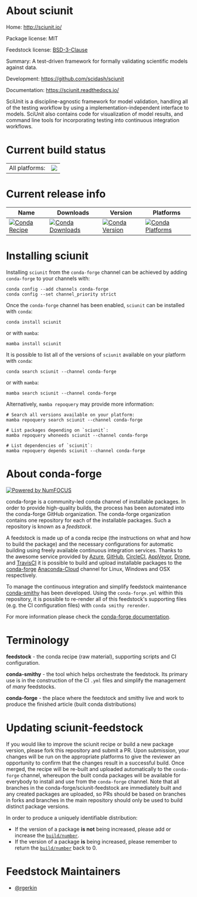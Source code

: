 About sciunit
=============

Home: http://sciunit.io/

Package license: MIT

Feedstock license: [BSD-3-Clause](https://github.com/conda-forge/sciunit-feedstock/blob/main/LICENSE.txt)

Summary: A test-driven framework for formally validating scientific models against data.

Development: https://github.com/scidash/sciunit

Documentation: https://sciunit.readthedocs.io/

SciUnit is a discipline-agnostic framework for model validation,
handling all of the testing workflow by using a implementation-independent
interface to models. SciUnit also contains code for visualization
of model results, and command line tools for incorporating
testing into continuous integration workflows.


Current build status
====================


<table><tr><td>All platforms:</td>
    <td>
      <a href="https://dev.azure.com/conda-forge/feedstock-builds/_build/latest?definitionId=11777&branchName=main">
        <img src="https://dev.azure.com/conda-forge/feedstock-builds/_apis/build/status/sciunit-feedstock?branchName=main">
      </a>
    </td>
  </tr>
</table>

Current release info
====================

| Name | Downloads | Version | Platforms |
| --- | --- | --- | --- |
| [![Conda Recipe](https://img.shields.io/badge/recipe-sciunit-green.svg)](https://anaconda.org/conda-forge/sciunit) | [![Conda Downloads](https://img.shields.io/conda/dn/conda-forge/sciunit.svg)](https://anaconda.org/conda-forge/sciunit) | [![Conda Version](https://img.shields.io/conda/vn/conda-forge/sciunit.svg)](https://anaconda.org/conda-forge/sciunit) | [![Conda Platforms](https://img.shields.io/conda/pn/conda-forge/sciunit.svg)](https://anaconda.org/conda-forge/sciunit) |

Installing sciunit
==================

Installing `sciunit` from the `conda-forge` channel can be achieved by adding `conda-forge` to your channels with:

```
conda config --add channels conda-forge
conda config --set channel_priority strict
```

Once the `conda-forge` channel has been enabled, `sciunit` can be installed with `conda`:

```
conda install sciunit
```

or with `mamba`:

```
mamba install sciunit
```

It is possible to list all of the versions of `sciunit` available on your platform with `conda`:

```
conda search sciunit --channel conda-forge
```

or with `mamba`:

```
mamba search sciunit --channel conda-forge
```

Alternatively, `mamba repoquery` may provide more information:

```
# Search all versions available on your platform:
mamba repoquery search sciunit --channel conda-forge

# List packages depending on `sciunit`:
mamba repoquery whoneeds sciunit --channel conda-forge

# List dependencies of `sciunit`:
mamba repoquery depends sciunit --channel conda-forge
```


About conda-forge
=================

[![Powered by
NumFOCUS](https://img.shields.io/badge/powered%20by-NumFOCUS-orange.svg?style=flat&colorA=E1523D&colorB=007D8A)](https://numfocus.org)

conda-forge is a community-led conda channel of installable packages.
In order to provide high-quality builds, the process has been automated into the
conda-forge GitHub organization. The conda-forge organization contains one repository
for each of the installable packages. Such a repository is known as a *feedstock*.

A feedstock is made up of a conda recipe (the instructions on what and how to build
the package) and the necessary configurations for automatic building using freely
available continuous integration services. Thanks to the awesome service provided by
[Azure](https://azure.microsoft.com/en-us/services/devops/), [GitHub](https://github.com/),
[CircleCI](https://circleci.com/), [AppVeyor](https://www.appveyor.com/),
[Drone](https://cloud.drone.io/welcome), and [TravisCI](https://travis-ci.com/)
it is possible to build and upload installable packages to the
[conda-forge](https://anaconda.org/conda-forge) [Anaconda-Cloud](https://anaconda.org/)
channel for Linux, Windows and OSX respectively.

To manage the continuous integration and simplify feedstock maintenance
[conda-smithy](https://github.com/conda-forge/conda-smithy) has been developed.
Using the ``conda-forge.yml`` within this repository, it is possible to re-render all of
this feedstock's supporting files (e.g. the CI configuration files) with ``conda smithy rerender``.

For more information please check the [conda-forge documentation](https://conda-forge.org/docs/).

Terminology
===========

**feedstock** - the conda recipe (raw material), supporting scripts and CI configuration.

**conda-smithy** - the tool which helps orchestrate the feedstock.
                   Its primary use is in the construction of the CI ``.yml`` files
                   and simplify the management of *many* feedstocks.

**conda-forge** - the place where the feedstock and smithy live and work to
                  produce the finished article (built conda distributions)


Updating sciunit-feedstock
==========================

If you would like to improve the sciunit recipe or build a new
package version, please fork this repository and submit a PR. Upon submission,
your changes will be run on the appropriate platforms to give the reviewer an
opportunity to confirm that the changes result in a successful build. Once
merged, the recipe will be re-built and uploaded automatically to the
`conda-forge` channel, whereupon the built conda packages will be available for
everybody to install and use from the `conda-forge` channel.
Note that all branches in the conda-forge/sciunit-feedstock are
immediately built and any created packages are uploaded, so PRs should be based
on branches in forks and branches in the main repository should only be used to
build distinct package versions.

In order to produce a uniquely identifiable distribution:
 * If the version of a package **is not** being increased, please add or increase
   the [``build/number``](https://docs.conda.io/projects/conda-build/en/latest/resources/define-metadata.html#build-number-and-string).
 * If the version of a package **is** being increased, please remember to return
   the [``build/number``](https://docs.conda.io/projects/conda-build/en/latest/resources/define-metadata.html#build-number-and-string)
   back to 0.

Feedstock Maintainers
=====================

* [@rgerkin](https://github.com/rgerkin/)

